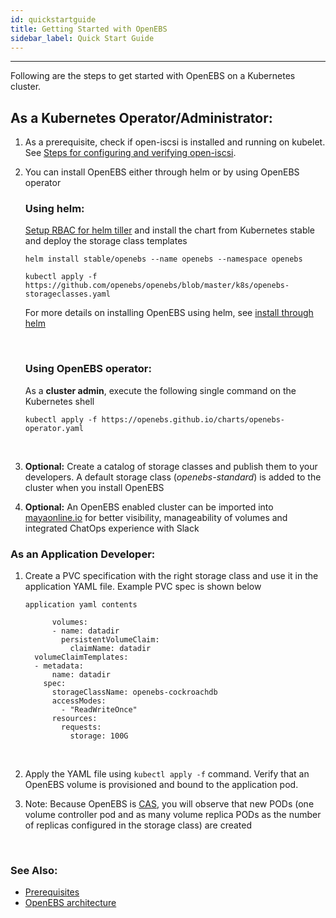 ```yaml
---
id: quickstartguide
title: Getting Started with OpenEBS
sidebar_label: Quick Start Guide
---
```


------

Following are the steps to get started with OpenEBS on a Kubernetes cluster.

## As a Kubernetes Operator/Administrator:

1. As a prerequisite, check if open-iscsi is installed and running on kubelet. See [Steps for configuring and verifying open-iscsi](/docs/next/prerequisites.html#steps-for-configuring-and-verifying-open-iscsi).

2. You can install OpenEBS either through helm or by using OpenEBS operator

   ### Using helm:

   [Setup RBAC for helm tiller](/docs/next/installation.html#helm) and install the chart from Kubernetes stable and deploy the storage class templates

   ```
   helm install stable/openebs --name openebs --namespace openebs
   ```

   ```
   kubectl apply -f  https://github.com/openebs/openebs/blob/master/k8s/openebs-storageclasses.yaml
   ```

   For more details on installing OpenEBS using helm, see [install through helm](/docs/next/installation.html#helm)

   ​

   ### Using OpenEBS operator:

   As a **cluster admin**, execute the following single command on the Kubernetes shell

   ```
   kubectl apply -f https://openebs.github.io/charts/openebs-operator.yaml
   ```
   ​

3. **Optional:** Create a catalog of storage classes and publish them to your developers. A default storage class (*openebs-standard*) is added to the cluster when you install OpenEBS

4. **Optional:** An OpenEBS enabled cluster can be imported into [mayaonline.io](/docs/next/mayaonline.html) for better visibility, manageability of volumes and integrated ChatOps experience with Slack

### As an Application Developer:

1. Create a PVC specification with the right storage class and use it in the application YAML file. Example PVC spec is shown below

   ```
   application yaml contents
        
         volumes:
         - name: datadir
           persistentVolumeClaim:
             claimName: datadir
     volumeClaimTemplates:
     - metadata:
         name: datadir
       spec:
         storageClassName: openebs-cockroachdb
         accessModes:
           - "ReadWriteOnce"
         resources:
           requests:
             storage: 100G
   ```

   ​

2. Apply the YAML file using `kubectl apply -f` command. Verify that an OpenEBS volume is provisioned and bound to the application pod.

3. Note: Because OpenEBS is [CAS](/docs/next/conceptscas.html), you will observe that new PODs (one volume controller pod and as many volume replica PODs as the number of replicas configured in the storage class) are created

   ​


### See Also:

- [Prerequisites](/docs/next/prerequisites.html)
- [OpenEBS architecture](/docs/next/architecture.html)



<!-- Hotjar Tracking Code for https://docs.openebs.io -->
<script>
   (function(h,o,t,j,a,r){
       h.hj=h.hj||function(){(h.hj.q=h.hj.q||[]).push(arguments)};
       h._hjSettings={hjid:785693,hjsv:6};
       a=o.getElementsByTagName('head')[0];
       r=o.createElement('script');r.async=1;
       r.src=t+h._hjSettings.hjid+j+h._hjSettings.hjsv;
       a.appendChild(r);
   })(window,document,'https://static.hotjar.com/c/hotjar-','.js?sv=');
</script>
